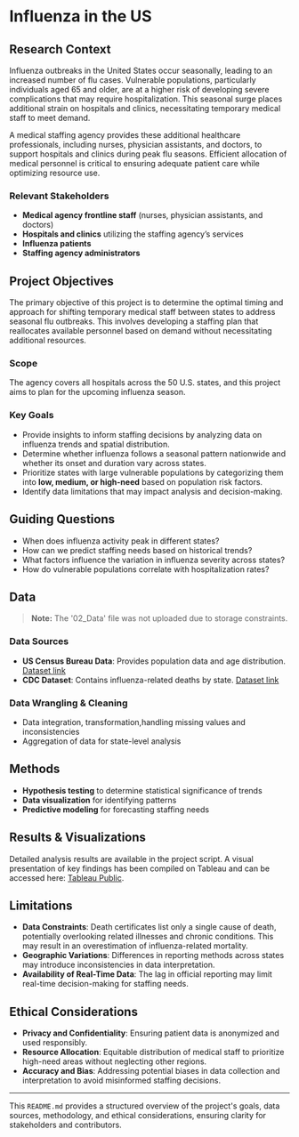 # Influenza in the US

## Research Context
Influenza outbreaks in the United States occur seasonally, leading to an increased number of flu cases. Vulnerable populations, particularly individuals aged 65 and older, are at a higher risk of developing severe complications that may require hospitalization. This seasonal surge places additional strain on hospitals and clinics, necessitating temporary medical staff to meet demand.

A medical staffing agency provides these additional healthcare professionals, including nurses, physician assistants, and doctors, to support hospitals and clinics during peak flu seasons. Efficient allocation of medical personnel is critical to ensuring adequate patient care while optimizing resource use.

### Relevant Stakeholders
- **Medical agency frontline staff** (nurses, physician assistants, and doctors)
- **Hospitals and clinics** utilizing the staffing agency’s services
- **Influenza patients**
- **Staffing agency administrators**

## Project Objectives
The primary objective of this project is to determine the optimal timing and approach for shifting temporary medical staff between states to address seasonal flu outbreaks. This involves developing a staffing plan that reallocates available personnel based on demand without necessitating additional resources.

### Scope
The agency covers all hospitals across the 50 U.S. states, and this project aims to plan for the upcoming influenza season.

### Key Goals
- Provide insights to inform staffing decisions by analyzing data on influenza trends and spatial distribution.
- Determine whether influenza follows a seasonal pattern nationwide and whether its onset and duration vary across states.
- Prioritize states with large vulnerable populations by categorizing them into **low, medium, or high-need** based on population risk factors.
- Identify data limitations that may impact analysis and decision-making.

## Guiding Questions
- When does influenza activity peak in different states?
- How can we predict staffing needs based on historical trends?
- What factors influence the variation in influenza severity across states?
- How do vulnerable populations correlate with hospitalization rates?

## Data
> **Note:** The '02_Data' file was not uploaded due to storage constraints.

### Data Sources
- **US Census Bureau Data**: Provides population data and age distribution. [Dataset link](https://coach-courses-us.s3.amazonaws.com/public/courses/data-immersion/A1-A2_Influenza_Project/Census_Population_transformed_202101.csv)
- **CDC Dataset**: Contains influenza-related deaths by state. [Dataset link](https://wonder.cdc.gov/ucd-icd10.html)

### Data Wrangling & Cleaning
- Data integration, transformation,handling missing values and inconsistencies
- Aggregation of data for state-level analysis

## Methods
- **Hypothesis testing** to determine statistical significance of trends
- **Data visualization** for identifying patterns
- **Predictive modeling** for forecasting staffing needs

## Results & Visualizations
Detailed analysis results are available in the project script. A visual presentation of key findings has been compiled on Tableau and can be accessed here: [Tableau Public](https://public.tableau.com/app/profile/da77/viz/2_09_Storyboard_JT/00Storyboard).

## Limitations
- **Data Constraints**: Death certificates list only a single cause of death, potentially overlooking related illnesses and chronic conditions. This may result in an overestimation of influenza-related mortality.
- **Geographic Variations**: Differences in reporting methods across states may introduce inconsistencies in data interpretation.
- **Availability of Real-Time Data**: The lag in official reporting may limit real-time decision-making for staffing needs.

## Ethical Considerations
- **Privacy and Confidentiality**: Ensuring patient data is anonymized and used responsibly.
- **Resource Allocation**: Equitable distribution of medical staff to prioritize high-need areas without neglecting other regions.
- **Accuracy and Bias**: Addressing potential biases in data collection and interpretation to avoid misinformed staffing decisions.

---
This `README.md` provides a structured overview of the project's goals, data sources, methodology, and ethical considerations, ensuring clarity for stakeholders and contributors.

